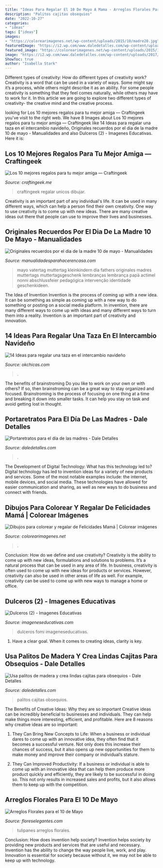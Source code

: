 ```yaml
---
title: "Ideas Para Regalar El 10 De Mayo A Mama - Arreglos Florales Para El 10 De Mayo"
description: "Palitos cajitas obsequios"
date: "2022-10-27"
categories:
- "ideas"
tags: ["ideas"]
images:
- "https://colorearimagenes.net/wp-content/uploads/2015/10/madre20.jpg"
featuredImage: "https://i2.wp.com/www.daledetalles.com/wp-content/uploads/2017/05/portaretratos-con-fomi11.jpg?resize=603%2C452"
featured_image: "https://colorearimagenes.net/wp-content/uploads/2015/10/madre20.jpg"
image: "https://i2.wp.com/www.daledetalles.com/wp-content/uploads/2017/05/portaretratos-con-fomi11.jpg?resize=603%2C452"
ShowToc: true
author: "Isabella Stark"
---
```



Different types of creativity: How do different types of creativity work?
Creativity is a word that can be used in a variety of ways. Some might say it’s a process, while others might describe it as an ability. For some people creativity is something that they feel comes naturally, while others may have to work for it. In this article we are going to explore two different types of creativity- the creative mind and the creative process.

	

		
looking for Los 10 mejores regalos para tu mejor amiga — Craftingeek you've visit to the right web. We have 8 Images about Los 10 mejores regalos para tu mejor amiga — Craftingeek like 14 Ideas para regalar una taza en el intercambio navideño, Originales recuerdos por el dia de la madre 10 de mayo - Manualidades and also Dulceros (2) - Imagenes Educativas. Here it is:
		
    
## Los 10 Mejores Regalos Para Tu Mejor Amiga — Craftingeek

<img loading=lazy src="https://i2.wp.com/craftingeek.me/wp-content/uploads/2018/02/los-10-mejores-regalos-para-tu-mejor-amiga.jpg?ssl=1" onerror="this.onerror=null;this.src='https://tse3.mm.bing.net/th?id=OIP.oicDGxZmN4hjsAjaSYXsoAHaPm&amp;pid=15.1';" alt="Los 10 mejores regalos para tu mejor amiga — Craftingeek">

_Source: craftingeek.me_

>craftingeek regalar unicos dibujar. 

	

Creativity is an important part of any individual's life. It can be used in many different ways, which can help a person find their own creativity. One way to use creativity is to come up with new ideas. There are many creative ideas out there that people can use to improve their lives and businesses.

    
## Originales Recuerdos Por El Dia De La Madre 10 De Mayo - Manualidades

<img loading=lazy src="https://manualidadesparahacerencasa.com/wp-content/uploads/2019/04/recuerdos-por-el-dia-de-la-madre-porta-retrato.jpg" onerror="this.onerror=null;this.src='https://tse2.mm.bing.net/th?id=OIP.QIfdTJLZW6GQAknvtNoZXgAAAA&amp;pid=15.1';" alt="Originales recuerdos por el dia de la madre 10 de mayo - Manualidades">

_Source: manualidadesparahacerencasa.com_

>mayo vatertag muttertag kleinkindern día fathers originales madres muttertags muttertagsgeschenk lembranças lembrança papà actimel nonni abschlussfeier pedagógica intervenção identidade geschenkideen. 

	

The Idea of Invention
Invention is the process of coming up with a new idea. It can be something as simple as coming up with a new way to do something or posting on a social media platform. In invention, there are many different ways to come up with ideas and many different ways to turn them into a reality. Invention is an important part of creativity and innovation.

    
## 14 Ideas Para Regalar Una Taza En El Intercambio Navideño

<img loading=lazy src="https://www.okchicas.com/wp-content/uploads/2019/11/Maneras-de-regalar-una-taza-en-un-intercambio-15.jpg" onerror="this.onerror=null;this.src='https://tse4.mm.bing.net/th?id=OIP.CNrI4PKIkeH6e37LBbpf0AHaJQ&amp;pid=15.1';" alt="14 Ideas para regalar una taza en el intercambio navideño">

_Source: okchicas.com_

>. 

	

The benefits of brainstroming
Do you like to work on your own or with others? If so, then brainstroming can be a great way to stay organized and focused. Brainstroming is the process of focusing on one thing at a time and breaking it down into smaller tasks. It can help you stay on task and avoid getting lost in thought.

    
## Portaretratos Para El Día De Las Madres - Dale Detalles

<img loading=lazy src="https://i2.wp.com/www.daledetalles.com/wp-content/uploads/2017/05/portaretratos-con-fomi11.jpg?resize=603%2C452" onerror="this.onerror=null;this.src='https://tse1.mm.bing.net/th?id=OIP.v1kbIihJSJaREHwrRYqAfQHaFj&amp;pid=15.1';" alt="Portaretratos para el día de las madres - Dale Detalles">

_Source: daledetalles.com_

>. 

	

The Development of Digital Technology: What has this technology led to?
Digital technology has led to invention ideas for a variety of new products and services. Some of the most notable examples include: the internet, mobile devices, and social media. These technologies have allowed for easier communication and sharing, as well as new ways to do business and connect with friends.

    
## Dibujos Para Colorear Y Regalar De Felicidades Mamá | Colorear Imágenes

<img loading=lazy src="https://colorearimagenes.net/wp-content/uploads/2015/10/madre20.jpg" onerror="this.onerror=null;this.src='https://tse3.mm.bing.net/th?id=OIP.Cs4KwanPOcL2rBPqEN7L7gHaFO&amp;pid=15.1';" alt="Dibujos para colorear y regalar de Felicidades Mamá | Colorear imágenes">

_Source: colorearimagenes.net_

>. 

	

Conclusion: How do we define and use creativity?
Creativity is the ability to come up with new ideas, formulations and solutions to problems. It’s a natural process that can be used in any area of life. In business, creativity is often used to come up with new ideas for products or services. However, creativity can also be used in other areas of life as well. For example, creativity can be used to come up with new ways to manage a home or office.

    
## Dulceros (2) - Imagenes Educativas

<img loading=lazy src="http://www.imageneseducativas.com/wp-content/uploads/2015/03/Dulceros-22.jpg" onerror="this.onerror=null;this.src='https://tse3.mm.bing.net/th?id=OIP.f6Fuz5YUevq2YCu1exXi8AHaFj&amp;pid=15.1';" alt="Dulceros (2) - Imagenes Educativas">

_Source: imageneseducativas.com_

>dulceros fomi imageneseducativas. 

	

1. Have a clear goal. When it comes to creating ideas, clarity is key.

    
## Usa Palitos De Madera Y Crea Lindas Cajitas Para Obsequios - Dale Detalles

<img loading=lazy src="https://i2.wp.com/www.daledetalles.com/wp-content/uploads/2018/01/caja-con-palitos-de-madera15.jpg?resize=551%2C413" onerror="this.onerror=null;this.src='https://tse2.mm.bing.net/th?id=OIP.DErw9n9lw_eNBfFErKnebAHaFj&amp;pid=15.1';" alt="Usa palitos de madera y crea lindas cajitas para obsequios - Dale Detalles">

_Source: daledetalles.com_

>palitos cajitas obsequios. 

	

The Benefits of Creative Ideas: Why they are so important
Creative ideas can be incredibly beneficial to businesses and individuals. They can help make things more interesting, efficient, and profitable. Here are 8 reasons why creative ideas are so important:
1. They Can Bring New Concepts to Life: When a business or individual dares to come up with an innovative idea, they often find that it becomes a successful venture. Not only does this increase their chances of success, but it also opens up new opportunities for them to make money and improve their company or individual’s stature.

2. They Can Improved Productivity: If a business or individual is able to come up with an innovative idea that can help them produce more product quickly and efficiently, they are likely to be successful in doing so. This not only results in increased sales and profits, but it also allows them to keep up with the competition.


    
## Arreglos Florales Para El 10 De Mayo

<img loading=lazy src="https://floreselegantes.com/image/catalog/product/floral_122.jpg" onerror="this.onerror=null;this.src='https://tse4.mm.bing.net/th?id=OIP.HTNU5ZP4RZW-Fkk1HM2r-gHaH4&amp;pid=15.1';" alt="Arreglos Florales para el 10 de Mayo">

_Source: floreselegantes.com_

>tulipanes arreglos florales. 

	

Conclusion: How does invention help society?
Invention helps society by providing new products and services that are useful and necessary. Invention has the ability to change the way people live, work, and play. Innovation is essential for society because without it, we may not be able to keep up with technology.

